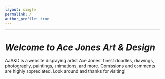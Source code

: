 ```yaml
---
layout: single
permalink: /
author_profile: true
---
```


______________________________________
# *Welcome to Ace Jones Art & Design*
AJA&D is a website displaying artist Ace Jones' finest doodles, drawings, photography, paintings, animations, and more. Comissions and comments are highly appreciated. Look around and thanks for visiting!
